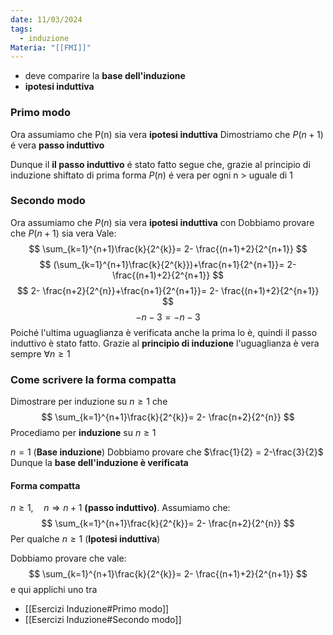 ```yaml
---
date: 11/03/2024
tags:
  - induzione
Materia: "[[FMI]]"
---
```

$$
\newcommand{\N}{\mathbb{N}}
\newcommand{\R}{\mathbb{R}}
\newcommand{\Z}{\mathbb{Z}}
$$
- deve comparire la **base dell'induzione**
- **ipotesi induttiva**

### Primo modo
Ora assumiamo che P(n) sia vera **ipotesi induttiva**
Dimostriamo che $P(n+1)$ é vera **passo induttivo**

Dunque il **il passo induttivo** é stato fatto segue che, grazie al principio di induzione shiftato di prima forma $P(n)$ é vera per ogni n > uguale di 1

### Secondo modo
Ora assumiamo che $P(n)$ sia vera **ipotesi induttiva** con 
Dobbiamo provare che $P(n+1)$ sia vera
Vale:
$$
\sum_{k=1}^{n+1}\frac{k}{2^{k}}= 2- \frac{(n+1)+2}{2^{n+1}}
$$
$$
(\sum_{k=1}^{n+1}\frac{k}{2^{k}})+\frac{n+1}{2^{n+1}}= 2- \frac{(n+1)+2}{2^{n+1}}
$$
$$
2- \frac{n+2}{2^{n}}+\frac{n+1}{2^{n+1}}= 2- \frac{(n+1)+2}{2^{n+1}}
$$
$$
-n-3=-n-3
$$
Poiché l'ultima uguaglianza è verificata anche la prima lo è, quindi il passo induttivo è stato fatto. Grazie al **principio di induzione** l'uguaglianza è vera sempre $\forall n \geq 1$

### Come scrivere la forma compatta
Dimostrare per induzione su $n \geq 1$ che 
$$
\sum_{k=1}^{n+1}\frac{k}{2^{k}}= 2- \frac{n+2}{2^{n}}
$$
Procediamo per **induzione** su $n \geq 1$

$n = 1$ (**Base induzione**) Dobbiamo provare che $\frac{1}{2} = 2-\frac{3}{2}$ 
Dunque la **base dell'induzione è verificata**

#### Forma compatta
$n \geq 1, \quad n \Rightarrow n+1$ **(passo induttivo)**. Assumiamo che:
$$
\sum_{k=1}^{n+1}\frac{k}{2^{k}}= 2- \frac{n+2}{2^{n}}
$$
Per qualche $n \geq 1$ (**Ipotesi induttiva**)

Dobbiamo provare che vale:
$$
\sum_{k=1}^{n+1}\frac{k}{2^{k}}= 2- \frac{(n+1)+2}{2^{n+1}}
$$
e qui applichi uno tra 
- [[Esercizi Induzione#Primo modo]]
- [[Esercizi Induzione#Secondo modo]]
